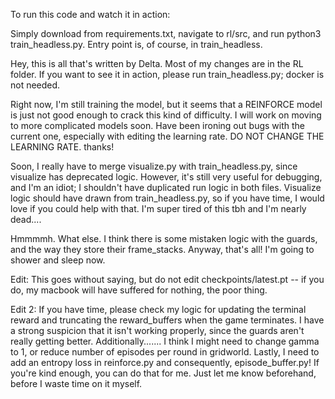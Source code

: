 To run this code and watch it in action:

Simply download from requirements.txt, navigate to rl/src, and run python3 train_headless.py. Entry point is, of course, in train_headless.



Hey, this is all that's written by Delta. 
Most of my changes are in the RL folder. If you want to see it in action, please run train_headless.py; docker is not needed. 

Right now, I'm still training the model, but it seems that a REINFORCE model is just not good enough to crack this kind of difficulty. I will work on moving to more complicated models soon. Have been ironing out bugs with the current one, especially with editing the learning rate. DO NOT CHANGE THE LEARNING RATE. thanks!

Soon, I really have to merge visualize.py with train_headless.py, since visualize has deprecated logic. However, it's still very useful for debugging, and I'm an idiot; I shouldn't have duplicated run logic in both files. Visualize logic should have drawn from train_headless.py, so if you have time, I would love if you could help with that. I'm super tired of this tbh and I'm nearly dead....

Hmmmmh. What else. I think there is some mistaken logic with the guards, and the way they store their frame_stacks. Anyway, that's all! I'm going to shower and sleep now.

Edit: This goes without saying, but do not edit checkpoints/latest.pt -- if you do, my macbook will have suffered for nothing, the poor thing.

Edit 2: If you have time, please check my logic for updating the terminal reward and truncating the reward_buffers when the game terminates. I have a strong suspicion that it isn't working properly, since the guards aren't really getting better. Additionally....... I think I might need to change gamma to 1, or reduce number of episodes per round in gridworld. Lastly, I need to add an entropy loss in reinforce.py and consequently, episode_buffer.py! If you're kind enough, you can do that for me. Just let me know beforehand, before I waste time on it myself. 